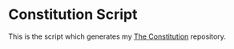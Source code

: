 # Constitution Script

This is the script which generates my
[The Constitution](https://github.com/anthonygarvan/theconstitution) repository.
